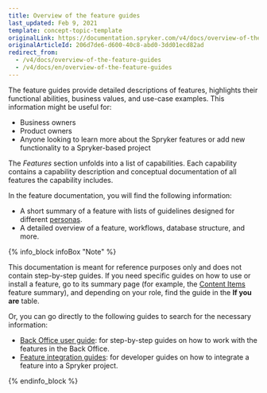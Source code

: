 ```yaml
---
title: Overview of the feature guides
last_updated: Feb 9, 2021
template: concept-topic-template
originalLink: https://documentation.spryker.com/v4/docs/overview-of-the-feature-guides
originalArticleId: 206d7de6-d600-40c8-abd0-3dd01ecd82ad
redirect_from:
  - /v4/docs/overview-of-the-feature-guides
  - /v4/docs/en/overview-of-the-feature-guides
---
```


The feature guides provide detailed descriptions of features, highlights their functional abilities, business values, and use-case examples. This information might be useful for: 
* Business owners
* Product owners
* Anyone looking to learn more about the Spryker features or add new functionality to a Spryker-based project

The *Features* section unfolds into a list of capabilities. Each capability contains a capability description and conceptual documentation of all features the capability includes.

In the feature documentation, you will find the following information:

* A short summary of a feature with lists of guidelines designed for different [personas](/docs/scos/user/intro-to-spryker/about-spryker-documentation.html#personas).
* A detailed overview of a feature, workflows, database structure, and more.

{% info_block infoBox "Note" %}

This documentation is meant for reference purposes only and does not contain step-by-step guides. If you need specific guides on how to use or install a feature, go to its summary page (for example, the [Content Items](/docs/scos/user/features/{{page.version}}/content-items.html) feature summary), and depending on your role, find the guide in the **If you are** table.

Or, you can go directly to the following guides to search for the necessary information:

* [Back Office user guide](https://documentation.spryker.com/v4/docs/overview-of-the-back-office-user-guide): for step-by-step guides on how to work with the features in the Back Office.
* [Feature integration guides](/docs/scos/dev/feature-integration-guides/{{page.version}}/feature-integration-guides.html): for developer guides on how to integrate a feature into a Spryker project.

{% endinfo_block %}
